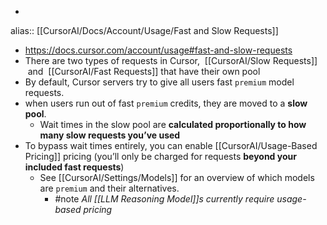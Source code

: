-
alias:: [[CursorAI/Docs/Account/Usage/Fast and Slow Requests]]

- https://docs.cursor.com/account/usage#fast-and-slow-requests
- There are two types of requests in Cursor,  [[CursorAI/Slow Requests]]  and  [[CursorAI/Fast Requests]] that have their own pool
- By default, Cursor servers try to give all users fast `premium` model requests.
- when users run out of fast `premium` credits, they are moved to a **slow pool**.
	- Wait times in the slow pool are **calculated proportionally to how many slow requests you’ve used**
- To bypass wait times entirely, you can enable [[CursorAI/Usage-Based Pricing]] pricing (you’ll only be charged for requests **beyond your included fast requests**)
	- See [[CursorAI/Settings/Models]] for an overview of which models are `premium` and their alternatives.
		- #note *All [[LLM Reasoning Model]]s currently require usage-based pricing*